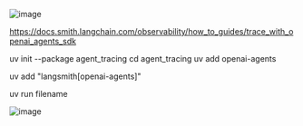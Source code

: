 ![image](https://github.com/user-attachments/assets/d7588f09-52a2-4648-ab3d-a241252eee0f)



https://docs.smith.langchain.com/observability/how_to_guides/trace_with_openai_agents_sdk


uv init --package agent_tracing
cd agent_tracing
uv add openai-agents

uv add  "langsmith[openai-agents]"

uv run filename

![image](https://github.com/user-attachments/assets/b78c6780-1a44-40d1-a9bd-b797e5c5915b)
